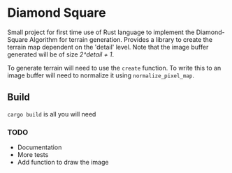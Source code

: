 # Diamond Square
Small project for first time use of Rust language to implement the Diamond-Square Algorithm for terrain generation. Provides a library to create the terrain map dependent on the 'detail' level. Note that the image buffer generated will be of size _2^detail + 1_.

To generate terrain will need to use the `create` function. To write this to an image buffer will need to normalize it using `normalize_pixel_map`.

## Build
`cargo build` is all you will need

### TODO
* Documentation
* More tests
* Add function to draw the image 

